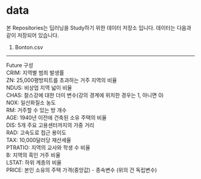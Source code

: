 # data
본 Repositories는 딥러닝을 Study하기 위한 데이터 저장소 입니다.
데이터는 다음과 같이 저장되어 있습니다.

1. Bonton.csv
---
Future 구성  
CRIM: 지역별 범죄 발생률  
ZN: 25,000평방피트를 초과하는 거주 지역의 비율  
NDUS: 비상업 지역 넓이 비율  
CHAS: 찰스강에 대한 더미 변수(강의 경계에 위치한 경우는 1, 아니면 0)  
NOX: 일산화질소 농도  
RM: 거주할 수 있는 방 개수  
AGE: 1940년 이전에 건축된 소유 주택의 비율  
DIS: 5개 주요 고용센터까지의 가중 거리  
RAD: 고속도로 접근 용이도  
TAX: 10,000달러당 재산세율  
PTRATIO: 지역의 교사와 학생 수 비율  
B: 지역의 흑인 거주 비율  
LSTAT: 하위 계층의 비율  
PRICE: 본인 소유의 주택 가격(중앙값) - 종속변수 (위의 건 독립변수)  
  
